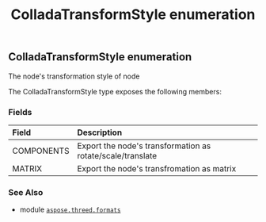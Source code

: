 ﻿---
title: ColladaTransformStyle enumeration
second_title: Aspose.3D for Python via .NET API References
description: 
type: docs
weight: 330
url: /python-net/aspose.threed.formats/colladatransformstyle/
is_root: false
---

## ColladaTransformStyle enumeration

The node's transformation style of node



The ColladaTransformStyle type exposes the following members:

### Fields
| Field | Description |
| :- | :- |
| COMPONENTS | Export the node's transformation as rotate/scale/translate |
| MATRIX | Export the node's transfromation as matrix |



### See Also
* module [`aspose.threed.formats`](..)
